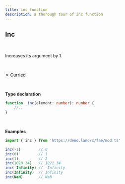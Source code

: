 ```yaml
---
title: inc function
description: a thorough tour of inc function
---
```


## Inc
<br>

 Increases its argument by 1.

<br>

&cross; Curried

<br>

**Type declaration**
```typescript
function _inc(element: number): number {
    //..
}
```
<br>

**Examples**
```typescript
import { inc } from 'https://deno.land/x/fae/mod.ts'

inc(-1)        // 0
inc(0)         // 1
inc(1)         // 2
inc(1020.34)   // 1021.34
inc(-Infinity) // -Infinity
inc(Infinity)  // Infinity
inc(NaN)       // NaN
``` 